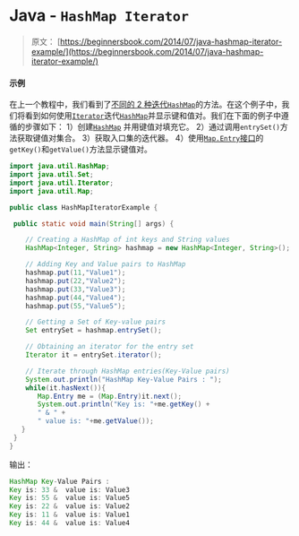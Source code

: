 # Java - `HashMap Iterator`

> 原文： [https://beginnersbook.com/2014/07/java-hashmap-iterator-example/](https://beginnersbook.com/2014/07/java-hashmap-iterator-example/)

#### 示例

在上一个教程中，我们看到了[不同的 2 种迭代`HashMap`](https://beginnersbook.com/2013/12/how-to-loop-hashmap-in-java/)的方法。在这个例子中，我们将看到如何使用[`Iterator`](https://beginnersbook.com/2014/06/java-iterator-with-examples/)迭代[`HashMap`](https://beginnersbook.com/2013/12/hashmap-in-java-with-example/)并显示键和值对。我们在下面的例子中遵循的步骤如下：
1）创建[`HashMap`](https://docs.oracle.com/javase/7/docs/api/java/util/HashMap.html) 并用键值对填充它。
2）通过调用`entrySet()`方法获取键值对集合。
3）获取入口集的迭代器。
4）使用[`Map.Entry`接口](https://docs.oracle.com/javase/7/docs/api/java/util/Map.Entry.html)的`getKey()`和`getValue()`方法显示键值对。

```java
import java.util.HashMap;
import java.util.Set;
import java.util.Iterator;
import java.util.Map;

public class HashMapIteratorExample {

 public static void main(String[] args) {

    // Creating a HashMap of int keys and String values
    HashMap<Integer, String> hashmap = new HashMap<Integer, String>();

    // Adding Key and Value pairs to HashMap
    hashmap.put(11,"Value1");
    hashmap.put(22,"Value2");
    hashmap.put(33,"Value3");
    hashmap.put(44,"Value4");
    hashmap.put(55,"Value5");

    // Getting a Set of Key-value pairs
    Set entrySet = hashmap.entrySet();

    // Obtaining an iterator for the entry set
    Iterator it = entrySet.iterator();

    // Iterate through HashMap entries(Key-Value pairs)
    System.out.println("HashMap Key-Value Pairs : ");
    while(it.hasNext()){
       Map.Entry me = (Map.Entry)it.next();
       System.out.println("Key is: "+me.getKey() + 
       " & " + 
       " value is: "+me.getValue());
   }
 }
}
```

输出：

```java
HashMap Key-Value Pairs : 
Key is: 33 &  value is: Value3
Key is: 55 &  value is: Value5
Key is: 22 &  value is: Value2
Key is: 11 &  value is: Value1
Key is: 44 &  value is: Value4
```